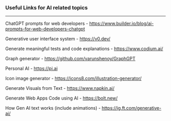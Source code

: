 ### Useful Links for AI related topics
---

ChatGPT prompts for web developers - https://www.builder.io/blog/ai-prompts-for-web-developers-chatgpt

Generative user interface system - https://v0.dev/

Generate meaningful tests and code explanations - https://www.codium.ai/

Graph generator - https://github.com/varunshenoy/GraphGPT

Personal AI - https://pi.ai

Icon image generator - https://icons8.com/illustration-generator/

Generate Visuals from Text - https://www.napkin.ai/

Generate Web Apps Code using AI - https://bolt.new/

How Gen AI text works (include animations) - https://ig.ft.com/generative-ai/
